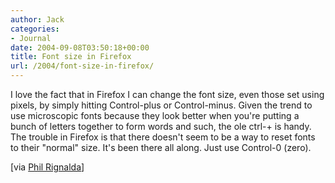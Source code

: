 ```yaml
---
author: Jack
categories:
- Journal
date: 2004-09-08T03:50:18+00:00
title: Font size in Firefox
url: /2004/font-size-in-firefox/
---
```


I love the fact that in Firefox I can change the font size, even those set using pixels, by simply hitting Control-plus or Control-minus. Given the trend to use microscopic fonts because they look better when you're putting a bunch of letters together to form words and such, the ole ctrl-+ is handy. The trouble in Firefox is that there doesn't seem to be a way to reset fonts to their "normal" size. It's been there all along. Just use Control-0 (zero).

[via [Phil Rignalda][1]]

 [1]: http://philringnalda.com/